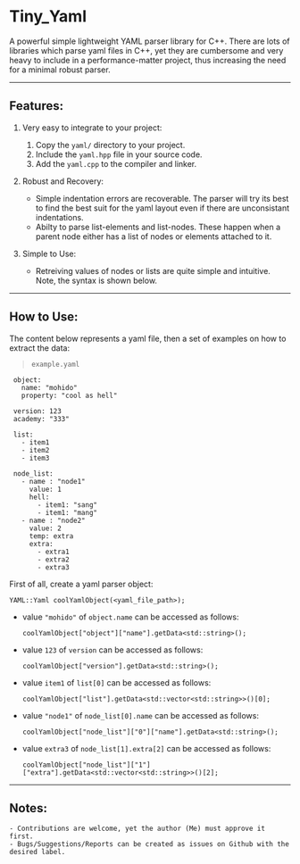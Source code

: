 # Tiny_Yaml
A powerful simple lightweight YAML parser library for C++. There are lots of libraries which parse yaml files in C++, yet they are cumbersome and very heavy to include 
in a performance-matter project, thus increasing the need for a minimal robust parser. 

--- 

## Features:
1. Very easy to integrate to your project:
    1. Copy the `yaml/` directory to your project.
    2. Include the `yaml.hpp` file in your source code.
    3. Add the `yaml.cpp` to the compiler and linker.

2. Robust and Recovery:
    * Simple indentation errors are recoverable. The parser will try its best to find the best suit for the yaml layout even if there are unconsistant indentations.
    * Abilty to parse list-elements and list-nodes. These happen when a parent node either has a list of nodes or elements attached to it. 
    
3. Simple to Use:
    * Retreiving values of nodes or lists are quite simple and intuitive. Note, the syntax is shown below.

---

## How to Use:
The content below represents a yaml file, then a set of examples on how to extract the data:

> `example.yaml`
```
 object:					
   name: "mohido"			
   property: "cool as hell"
 							
 version: 123				
 academy: "333"			
 							
 list:						
   - item1					
   - item2					
   - item3					
 							
 node_list: 				
   - name : "node1"		
     value: 1				
     hell:					
       - item1: "sang"		
       - item1: "mang"		
   - name : "node2"		
     value: 2				
     temp: extra			
     extra:				
       - extra1			
       - extra2			
       - extra3			
```

First of all, create a yaml parser object:
  ```
  YAML::Yaml coolYamlObject(<yaml_file_path>);
  ```
  
 -	value `"mohido"` of `object.name` can be accessed as follows:
      ```
      coolYamlObject["object"]["name"].getData<std::string>();
      ```

 - value `123` of `version` can be accessed as follows:
      ```
      coolYamlObject["version"].getData<std::string>();
      ```

 - value `item1` of `list[0]` can be accessed as follows:
      ```
      coolYamlObject["list"].getData<std::vector<std::string>>()[0];
      ```

 - value `"node1"` of `node_list[0].name` can be accessed as follows:
      ```
      coolYamlObject["node_list"]["0"]["name"].getData<std::string>();
      ```

 - value `extra3` of `node_list[1].extra[2]` can be accessed as follows:
      ```
      coolYamlObject["node_list"]["1"]["extra"].getData<std::vector<std::string>>()[2];
      ```
      
---

## Notes:
    - Contributions are welcome, yet the author (Me) must approve it first.
    - Bugs/Suggestions/Reports can be created as issues on Github with the desired label.
